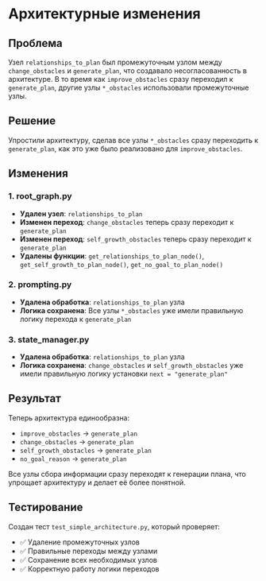 # Архитектурные изменения

## Проблема
Узел `relationships_to_plan` был промежуточным узлом между `change_obstacles` и `generate_plan`, что создавало несогласованность в архитектуре. В то время как `improve_obstacles` сразу переходил к `generate_plan`, другие узлы `*_obstacles` использовали промежуточные узлы.

## Решение
Упростили архитектуру, сделав все узлы `*_obstacles` сразу переходить к `generate_plan`, как это уже было реализовано для `improve_obstacles`.

## Изменения

### 1. root_graph.py
- **Удален узел**: `relationships_to_plan`
- **Изменен переход**: `change_obstacles` теперь сразу переходит к `generate_plan`
- **Изменен переход**: `self_growth_obstacles` теперь сразу переходит к `generate_plan`
- **Удалены функции**: `get_relationships_to_plan_node()`, `get_self_growth_to_plan_node()`, `get_no_goal_to_plan_node()`

### 2. prompting.py
- **Удалена обработка**: `relationships_to_plan` узла
- **Логика сохранена**: Все узлы `*_obstacles` уже имели правильную логику перехода к `generate_plan`

### 3. state_manager.py
- **Удалена обработка**: `relationships_to_plan` узла
- **Логика сохранена**: `change_obstacles` и `self_growth_obstacles` уже имели правильную логику установки `next = "generate_plan"`

## Результат
Теперь архитектура единообразна:
- `improve_obstacles` → `generate_plan`
- `change_obstacles` → `generate_plan` 
- `self_growth_obstacles` → `generate_plan`
- `no_goal_reason` → `generate_plan`

Все узлы сбора информации сразу переходят к генерации плана, что упрощает архитектуру и делает её более понятной.

## Тестирование
Создан тест `test_simple_architecture.py`, который проверяет:
- ✅ Удаление промежуточных узлов
- ✅ Правильные переходы между узлами
- ✅ Сохранение всех необходимых узлов
- ✅ Корректную работу логики переходов
